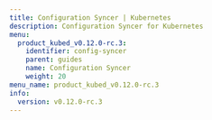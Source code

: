 ```yaml
---
title: Configuration Syncer | Kubernetes
description: Configuration Syncer for Kubernetes
menu:
  product_kubed_v0.12.0-rc.3:
    identifier: config-syncer
    parent: guides
    name: Configuration Syncer
    weight: 20
menu_name: product_kubed_v0.12.0-rc.3
info:
  version: v0.12.0-rc.3
---
```


